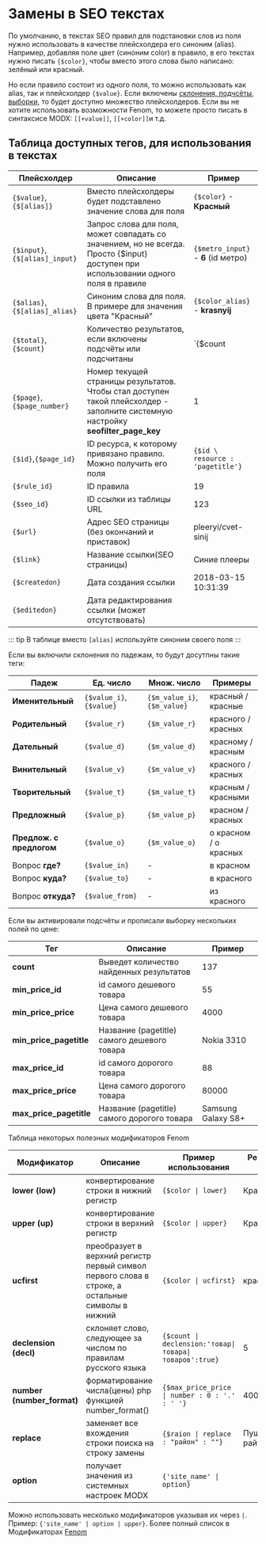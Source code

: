 # Замены в SEO текстах

По умолчанию, в текстах SEO правил для подстановки слов из поля нужно использовать в качестве плейсхолдера его синоним (alias). Например, добавляя поле цвет (синоним color) в правило, в его текстах нужно писать `{$color}`, чтобы вместо этого слова было написано: зелёный или красный.

Но если правило состоит из одного поля, то можно использовать как alias, так и плейсхолдер `{$value}`. Если включены [склонения, подчсёты, выборки][1], то будет доступно множество плейсхолдеров. Если вы не хотите использовать возможности Fenom, то можете просто писать в синтаксисе MODX: `[[+value]]`, `[[+color]]`и т.д.

## Таблица доступных тегов, для использования в текстах

| Плейсхолдер                    | Описание                                                                                                                            | Пример                                            |
| ------------------------------ | ----------------------------------------------------------------------------------------------------------------------------------- | ------------------------------------------------- |
| `{$value}`,`{$[alias]}`        | Вместо плейсхолдеры будет подставлено значение слова для поля                                                                       | `{$color}` -  **Красный**                         |
| `{$input}`, `{$[alias]_input}` | Запрос слова для поля, может совпадать со значением, но не всегда. Просто {$input} доступен при использовании одного поля в правиле | `{$metro_input}` - **6** (id метро)               |
| `{$alias}`, `{$[alias]_alias}` | Синоним слова для поля. В примере для значения цвета "Красный"                                                                      | `{$color_alias}` - **krasnyij**                   |
| `{$total}`, `{$count}`         | Количество результатов, если включены подсчёты или подсчитаны                                                                       | `{$count | decl : 'товар\товара\товаров' : true}` |
| `{$page}`,`{$page_number}`     | Номер текущей страницы результатов. Чтобы стал доступен такой плейсхолдер - заполните системную настройку **seofilter_page_key**    | 1                                                 |
| `{$id}`,`{$page_id}`           | ID ресурса, к которому привязано правило. Можно получить его поля                                                                   | `{$id \ resource : 'pagetitle'}`                  |
| `{$rule_id}`                   | ID правила                                                                                                                          | 19                                                |
| `{$seo_id}`                    | ID ссылки из таблицы URL                                                                                                            | 123                                               |
| `{$url}`                       | Адрес SEO страницы (без окончаний и приставок)                                                                                      | pleeryi/cvet-sinij                                |
| `{$link}`                      | Название ссылки(SEO страницы)                                                                                                       | Синие плееры                                      |
| `{$createdon}`                 | Дата создания ссылки                                                                                                                | 2018-03-15 10:31:39                               |
| `{$editedon}`                  | Дата редактирования ссылки (может отсутствовать)                                                                                    |                                                   |

::: tip
В таблице вместо `[alias]` используйте синоним своего поля
:::

 Если вы включили склонения по падежам, то будут досутпны такие теги:

| Падеж                    | Ед. число                | Множ. число                 | Примеры               |
| ------------------------ | ------------------------ | --------------------------- | --------------------- |
| **Именительный**         | `{$value_i}`, `{$value}` | `{$m_value_i}`,`{$m_value}` | красный / красные     |
| **Родительный**          | `{$value_r}`             | `{$m_value_r}`              | красного / красных    |
| **Дательный**            | `{$value_d}`             | `{$m_value_d}`              | красному / красным    |
| **Винительный**          | `{$value_v}`             | `{$m_value_v}`              | красного / красных    |
| **Творительный**         | `{$value_t}`             | `{$m_value_t}`              | красным / красными    |
| **Предложный**           | `{$value_p}`             | `{$m_value_p}`              | красном / красных     |
| **Предлож. с предлогом** | `{$value_o}`             | `{$m_value_o}`              | о красном / о красных |
| Вопрос **где?**          | `{$value_in}`            | -                           | в красном             |
| Вопрос **куда?**         | `{$value_to}`            | -                           | в красного            |
| Вопрос **откуда?**       | `{$value_from}`          | -                           | из красного           |

Если вы активировали подсчёты и прописали выборку нескольких полей по цене:

| Тег                     | Описание                                    | Пример             |
| ----------------------- | ------------------------------------------- | ------------------ |
| **count**               | Выведет количество найденных результатов    | 137                |
| **min_price_id**        | id самого дешевого товара                   | 55                 |
| **min_price_price**     | Цена самого дешевого товара                 | 4000               |
| **min_price_pagetitle** | Название (pagetitle) самого дешевого товара | Nokia 3310         |
| **max_price_id**        | id самого дорогого товара                   | 88                 |
| **max_price_price**     | Цена самого дорогого товара                 | 80000              |
| **max_price_pagetitle** | Название (pagetitle) самого дорогого товара | Samsung Galaxy S8+ |

Таблица некоторых полезных модификаторов Fenom

| Модификатор                | Описание                                                                                         | Пример использования                                   | Результат до     | После           |
| -------------------------- | ------------------------------------------------------------------------------------------------ | ------------------------------------------------------ | ---------------- | --------------- |
| **lower (low)**            | конвертирование строки в нижний регистр                                                          | `{$color \| lower}`                                    | Красный          | красный         |
| **upper (up)**             | конвертирование строки в верхний регистр                                                         | `{$color \| upper}`                                    | Красный          | КРАСНЫЙ         |
| **ucfirst**                | преобразует в верхний регистр первый символ первого слова в строке, а остальные символы в нижний | `{$color \| ucfirst}`                                  | красный          | Красный         |
| **declension  (decl)**     | склоняет слово, следующее за числом по правилам русского языка                                   | `{$count \| declension:'товар\|товара\|товаров':true}` | 5                | 5 товаров       |
| **number (number_format)** | форматирование числа(цены) php функцией number_format()                                          | `{$max_price_price \| number : 0 : '.' : ' '}`         | 4000             | 4 000           |
| **replace**                | заменяет все вхождения строки поиска на строку замены                                            | `{$raion \| replace : "район" : ""}`                   | Пушкинский район | Пушкинский      |
| **option**                 | получает значения из системных настроек MODX                                                     | `{'site_name' \| option}`                              |                  | MODX Revolution |

Можно использовать несколько модификаторов указывая их через `|`. Пример: `{'site_name' | option | upper}`.
Более полный список в Модификаторах [Fenom][0]

[0]: /components/pdotools/parser#shablonizator-fenom
[1]: /components/seofilter/additional-features
